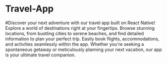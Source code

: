 # Travel-App
#Discover your next adventure with our travel app built on React Native! Explore a world of destinations right at your fingertips. Browse stunning locations, from bustling cities to serene beaches, and find detailed information to plan your perfect trip. Easily book flights, accommodations, and activities seamlessly within the app. Whether you're seeking a spontaneous getaway or meticulously planning your next vacation, our app is your ultimate travel companion.
